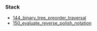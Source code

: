 ### Stack
- [144_binary_tree_preorder_traversal](../src/144_binary_tree_preorder_traversal.cpp)
- [150_evaluate_reverse_polish_notation](../src/150_evaluate_reverse_polish_notation.cpp)